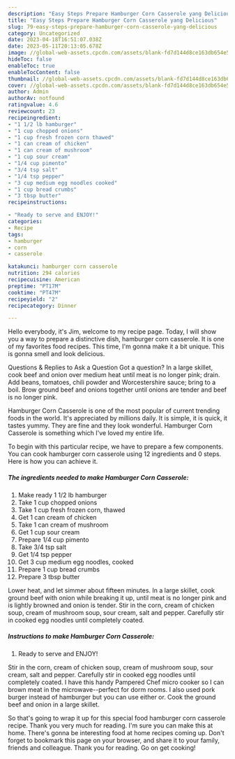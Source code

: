 ```yaml
---
description: "Easy Steps Prepare Hamburger Corn Casserole yang Delicious"
title: "Easy Steps Prepare Hamburger Corn Casserole yang Delicious"
slug: 79-easy-steps-prepare-hamburger-corn-casserole-yang-delicious
category: Uncategorized
date: 2023-04-18T16:51:07.038Z
date: 2023-05-11T20:13:05.678Z
image: //global-web-assets.cpcdn.com/assets/blank-fd7d144d8ce163db654e5a02c40b08a2775adb7897d16e4062681dc7e1b2800f.png
hideToc: false
enableToc: true
enableTocContent: false
thumbnail: //global-web-assets.cpcdn.com/assets/blank-fd7d144d8ce163db654e5a02c40b08a2775adb7897d16e4062681dc7e1b2800f.png
cover: //global-web-assets.cpcdn.com/assets/blank-fd7d144d8ce163db654e5a02c40b08a2775adb7897d16e4062681dc7e1b2800f.png
author: Admin
authorAv: notfound
ratingvalue: 4.6
reviewcount: 23
recipeingredient:
- "1 1/2 lb hamburger"
- "1 cup chopped onions"
- "1 cup fresh frozen corn thawed"
- "1 can cream of chicken"
- "1 can cream of mushroom"
- "1 cup sour cream"
- "1/4 cup pimento"
- "3/4 tsp salt"
- "1/4 tsp pepper"
- "3 cup medium egg noodles cooked"
- "1 cup bread crumbs"
- "3 tbsp butter"
recipeinstructions:

- "Ready to serve and ENJOY!"
categories:
- Recipe
tags:
- hamburger
- corn
- casserole

katakunci: hamburger corn casserole 
nutrition: 294 calories
recipecuisine: American
preptime: "PT17M"
cooktime: "PT47M"
recipeyield: "2"
recipecategory: Dinner

---
```



Hello everybody, it's Jim, welcome to my recipe page. Today, I will show you a way to prepare a distinctive dish, hamburger corn casserole. It is one of my favorites food recipes. This time, I'm gonna make it a bit unique. This is gonna smell and look delicious.

Questions &amp; Replies to Ask a Question Got a question? In a large skillet, cook beef and onion over medium heat until meat is no longer pink; drain. Add beans, tomatoes, chili powder and Worcestershire sauce; bring to a boil. Brow ground beef and onions together until onions are tender and beef is no longer pink.

Hamburger Corn Casserole is one of the most popular of current trending foods in the world. It's appreciated by millions daily. It is simple, it is quick, it tastes yummy. They are fine and they look wonderful. Hamburger Corn Casserole is something which I've loved my entire life.


To begin with this particular recipe, we have to prepare a few components. You can cook hamburger corn casserole using 12 ingredients and 0 steps. Here is how you can achieve it.

<!--inarticleads1-->

##### The ingredients needed to make Hamburger Corn Casserole:

1. Make ready 1 1/2 lb hamburger
1. Take 1 cup chopped onions
1. Take 1 cup fresh frozen corn, thawed
1. Get 1 can cream of chicken
1. Take 1 can cream of mushroom
1. Get 1 cup sour cream
1. Prepare 1/4 cup pimento
1. Take 3/4 tsp salt
1. Get 1/4 tsp pepper
1. Get 3 cup medium egg noodles, cooked
1. Prepare 1 cup bread crumbs
1. Prepare 3 tbsp butter


Lower heat, and let simmer about fifteen minutes. In a large skillet, cook ground beef with onion while breaking it up, until meat is no longer pink and is lightly browned and onion is tender. Stir in the corn, cream of chicken soup, cream of mushroom soup, sour cream, salt and pepper. Carefully stir in cooked egg noodles until completely coated. 

<!--inarticleads2-->

##### Instructions to make Hamburger Corn Casserole:


1. Ready to serve and ENJOY!

Stir in the corn, cream of chicken soup, cream of mushroom soup, sour cream, salt and pepper. Carefully stir in cooked egg noodles until completely coated. I have this handy Pampered Chef micro cooker so I can brown meat in the microwave--perfect for dorm rooms. I also used pork burger instead of hamburger but you can use either or. Cook the ground beef and onion in a large skillet. 

So that's going to wrap it up for this special food hamburger corn casserole recipe. Thank you very much for reading. I'm sure you can make this at home. There's gonna be interesting food at home recipes coming up. Don't forget to bookmark this page on your browser, and share it to your family, friends and colleague. Thank you for reading. Go on get cooking!
